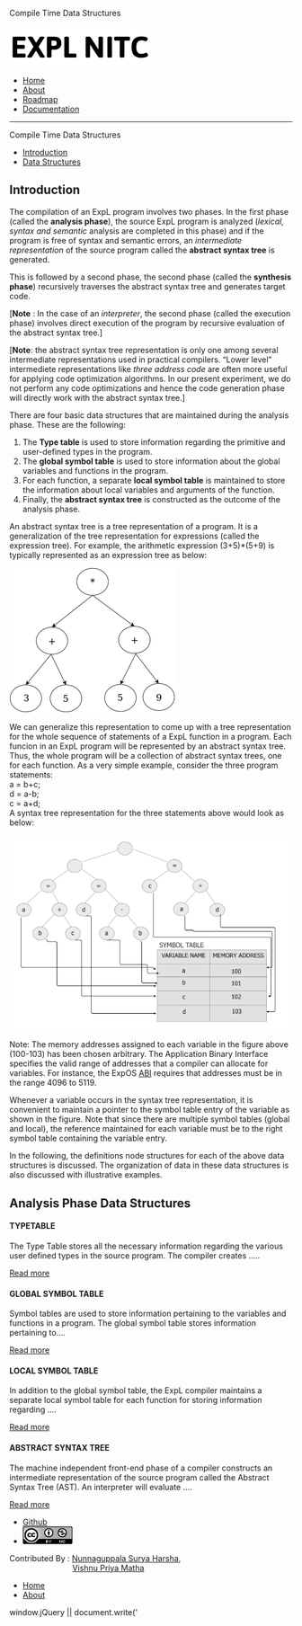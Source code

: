 Compile Time Data Structures    

[![](img/logo.png)](index.html)

*   [Home](index.html)
*   [About](about.html)
*   [Roadmap](roadmap.html)
*   [Documentation](documentation.html)

* * *

Compile Time Data Structures

  
  

*   [Introduction](#nav-introduction)
*   [Data Structures](#nav-analysis-structures)

Introduction
------------

The compilation of an ExpL program involves two phases. In the first phase (called the **analysis phase**), the source ExpL program is analyzed (_lexical, syntax and semantic_ analysis are completed in this phase) and if the program is free of syntax and semantic errors, an _intermediate representation_ of the source program called the **abstract syntax tree** is generated. 

This is followed by a second phase, the second phase (called the **synthesis phase**) recursively traverses the abstract syntax tree and generates target code.

\[**Note** : In the case of an _interpreter_, the second phase (called the execution phase) involves direct execution of the program by recursive evaluation of the abstract syntax tree.\]

\[**Note**: the abstract syntax tree representation is only one among several intermediate representations used in practical compilers. “Lower level” intermediete representations like _three address code_ are often more useful for applying code optimization algorithms. In our present experiment, we do not perform any code optimizations and hence the code generation phase will directly work with the abstract syntax tree.\]

There are four basic data structures that are maintained during the analysis phase. These are the following:

1.  The **Type table** is used to store information regarding the primitive and user-defined types in the program.
2.  The **global symbol table** is used to store information about the global variables and functions in the program.
3.  For each function, a separate **local symbol table** is maintained to store the information about local variables and arguments of the function. 
4.  Finally, the **abstract syntax tree** is constructed as the outcome of the analysis phase.

An abstract syntax tree is a tree representation of a program. It is a generalization of the tree representation for expressions (called the expression tree). For example, the arithmetic expression (3+5)\*(5+9) is typically represented as an expression tree as below:

![](img/data_structure_28.png)

We can generalize this representation to come up with a tree representation for the whole sequence of statements of a ExpL function in a program. Each funcion in an ExpL program will be represented by an abstract syntax tree. Thus, the whole program will be a collection of abstract syntax trees, one for each function. As a very simple example, consider the three program statements:  
a = b+c;  
d = a-b;  
c = a+d;  
A syntax tree representation for the three statements above would look as below:  

![](img/symboltable.png)

Note: The memory addresses assigned to each variable in the figure above (100-103) has been chosen arbitrary. The Application Binary Interface specifies the valid range of addresses that a compiler can allocate for variables. For instance, the ExpOS [ABI](abi.html#nav-virtual-address-space-model) requires that addresses must be in the range 4096 to 5119.

Whenever a variable occurs in the syntax tree representation, it is convenient to maintain a pointer to the symbol table entry of the variable as shown in the figure. Note that since there are multiple symbol tables (global and local), the reference maintained for each variable must be to the right symbol table containing the variable entry.

In the following, the definitions node structures for each of the above data structures is discussed. The organization of data in these data structures is also discussed with illustrative examples.

Analysis Phase Data Structures
------------------------------

#### TYPETABLE

The Type Table stores all the necessary information regarding the various user defined types in the source program. The compiler creates .....

[Read more](data_structures/type-table.html)

#### GLOBAL SYMBOL TABLE

Symbol tables are used to store information pertaining to the variables and functions in a program. The global symbol table stores information pertaining to....

[Read more](data_structures/global-symbol-table.html)

#### LOCAL SYMBOL TABLE

In addition to the global symbol table, the ExpL compiler maintains a separate local symbol table for each function for storing information regarding ....

[Read more](data_structures/local-symbol-table.html)

#### ABSTRACT SYNTAX TREE

The machine independent front-end phase of a compiler constructs an intermediate representation of the source program called the Abstract Syntax Tree (AST). An interpreter will evaluate ....

[Read more](data_structures/abstract-syntax-tree.html)

*   [Github](http://github.com/silcnitc)
*   [![Creative Commons License](img/creativecommons.png)](http://creativecommons.org/licenses/by-nc/4.0/)

Contributed By : [Nunnaguppala Surya Harsha](https://www.linkedin.com/in/suryaharshanunnaguppala),  
        [Vishnu Priya Matha](https://in.linkedin.com/in/vishnupriyamatha)

*   [Home](index.html)
*   [About](about.html)

  

window.jQuery || document.write('<script src="js/jquery-1.7.2.min.js"><\\/script>')